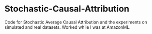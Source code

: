# Stochastic-Causal-Attribution
Code for Stochastic Average Causal Attribution and the experiments on simulated and real datasets. Worked while I was at AmazonML.
